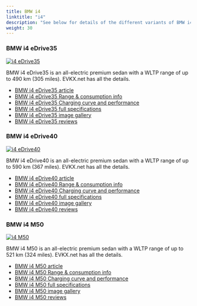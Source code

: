 ```yaml
---
title: BMW i4
linktitle: "i4"
description: "See below for details of the different variants of BMW i4"
weight: 30
---
```

### BMW i4 eDrive35

<a href="/models/bmw/i4/i4_edrive35/"><img src="https://media.evkx.net/multimedia/models/bmw/i4/i4_edrive35/main_1_st.jpg" class="img-fluid" alt="i4 eDrive35" ></a>

BMW i4 eDrive35 is an all-electric premium sedan with a WLTP range of up to 490 km (305 miles). EVKX.net has all the details. 

- [BMW i4 eDrive35 article](/models/bmw/i4/i4_edrive35/)
- [BMW i4 eDrive35 Range & consumption info](/models/bmw/i4/i4_edrive35/rangeandconsumption)
- [BMW i4 eDrive35 Charging curve and performance](/models/bmw/i4/i4_edrive35/chargingcurve)
- [BMW i4 eDrive35 full specifications](/models/bmw/i4/i4_edrive35/specifications)
- [BMW i4 eDrive35 image gallery](/models/bmw/i4/i4_edrive35/gallery)
- [BMW i4 eDrive35 reviews](/models/bmw/i4/i4_edrive35/reviews)

### BMW i4 eDrive40

<a href="/models/bmw/i4/i4_edrive40/"><img src="https://media.evkx.net/multimedia/models/bmw/i4/i4_edrive40/main_1_st.jpg" class="img-fluid" alt="i4 eDrive40" ></a>

BMW i4 eDrive40 is an all-electric premium sedan with a WLTP range of up to 590 km (367 miles). EVKX.net has all the details. 

- [BMW i4 eDrive40 article](/models/bmw/i4/i4_edrive40/)
- [BMW i4 eDrive40 Range & consumption info](/models/bmw/i4/i4_edrive40/rangeandconsumption)
- [BMW i4 eDrive40 Charging curve and performance](/models/bmw/i4/i4_edrive40/chargingcurve)
- [BMW i4 eDrive40 full specifications](/models/bmw/i4/i4_edrive40/specifications)
- [BMW i4 eDrive40 image gallery](/models/bmw/i4/i4_edrive40/gallery)
- [BMW i4 eDrive40 reviews](/models/bmw/i4/i4_edrive40/reviews)

### BMW i4 M50

<a href="/models/bmw/i4/i4_m50/"><img src="https://media.evkx.net/multimedia/models/bmw/i4/i4_m50/main_1_st.jpg" class="img-fluid" alt="i4 M50" ></a>

BMW i4 M50 is an all-electric premium sedan with a WLTP range of up to 521 km (324 miles). EVKX.net has all the details. 

- [BMW i4 M50 article](/models/bmw/i4/i4_m50/)
- [BMW i4 M50 Range & consumption info](/models/bmw/i4/i4_m50/rangeandconsumption)
- [BMW i4 M50 Charging curve and performance](/models/bmw/i4/i4_m50/chargingcurve)
- [BMW i4 M50 full specifications](/models/bmw/i4/i4_m50/specifications)
- [BMW i4 M50 image gallery](/models/bmw/i4/i4_m50/gallery)
- [BMW i4 M50 reviews](/models/bmw/i4/i4_m50/reviews)

